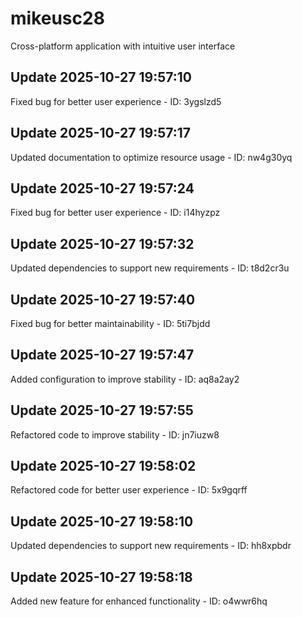# mikeusc28
Cross-platform application with intuitive user interface

## Update 2025-10-27 19:57:10
Fixed bug for better user experience - ID: 3ygslzd5


## Update 2025-10-27 19:57:17
Updated documentation to optimize resource usage - ID: nw4g30yq


## Update 2025-10-27 19:57:24
Fixed bug for better user experience - ID: i14hyzpz


## Update 2025-10-27 19:57:32
Updated dependencies to support new requirements - ID: t8d2cr3u


## Update 2025-10-27 19:57:40
Fixed bug for better maintainability - ID: 5ti7bjdd


## Update 2025-10-27 19:57:47
Added configuration to improve stability - ID: aq8a2ay2


## Update 2025-10-27 19:57:55
Refactored code to improve stability - ID: jn7iuzw8


## Update 2025-10-27 19:58:02
Refactored code for better user experience - ID: 5x9gqrff


## Update 2025-10-27 19:58:10
Updated dependencies to support new requirements - ID: hh8xpbdr


## Update 2025-10-27 19:58:18
Added new feature for enhanced functionality - ID: o4wwr6hq

